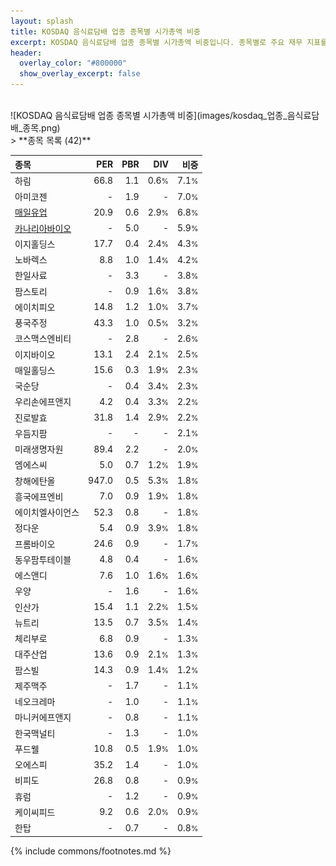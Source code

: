 ```yaml
---
layout: splash
title: KOSDAQ 음식료담배 업종 종목별 시가총액 비중
excerpt: KOSDAQ 음식료담배 업종 종목별 시가총액 비중입니다. 종목별로 주요 재무 지표를 함께 표시합니다.
header:
  overlay_color: "#800000"
  show_overlay_excerpt: false
---
```

<br>
![KOSDAQ 음식료담배 업종 종목별 시가총액 비중](images/kosdaq_업종_음식료담배_종목.png)
<br>
> **종목 목록 (42)**<a id="list"></a>

| **종목** | **PER** | **PBR** | **DIV** | **비중** |
| :------- | ------: | ------: | ------: | -------: |
| 하림 | 66.8 | 1.1 | 0.6<small>%</small> | 7.1<small>%</small> |
| 아미코젠 | - | 1.9 | - | 7.0<small>%</small> |
| [매일유업](/267980/) | 20.9 | 0.6 | 2.9<small>%</small> | 6.8<small>%</small> |
| [카나리아바이오](/016790/) | - | 5.0 | - | 5.9<small>%</small> |
| 이지홀딩스 | 17.7 | 0.4 | 2.4<small>%</small> | 4.3<small>%</small> |
| 노바렉스 | 8.8 | 1.0 | 1.4<small>%</small> | 4.2<small>%</small> |
| 한일사료 | - | 3.3 | - | 3.8<small>%</small> |
| 팜스토리 | - | 0.9 | 1.6<small>%</small> | 3.8<small>%</small> |
| 에이치피오 | 14.8 | 1.2 | 1.0<small>%</small> | 3.7<small>%</small> |
| 풍국주정 | 43.3 | 1.0 | 0.5<small>%</small> | 3.2<small>%</small> |
| 코스맥스엔비티 | - | 2.8 | - | 2.6<small>%</small> |
| 이지바이오 | 13.1 | 2.4 | 2.1<small>%</small> | 2.5<small>%</small> |
| 매일홀딩스 | 15.6 | 0.3 | 1.9<small>%</small> | 2.3<small>%</small> |
| 국순당 | - | 0.4 | 3.4<small>%</small> | 2.3<small>%</small> |
| 우리손에프앤지 | 4.2 | 0.4 | 3.3<small>%</small> | 2.2<small>%</small> |
| 진로발효 | 31.8 | 1.4 | 2.9<small>%</small> | 2.2<small>%</small> |
| 우듬지팜 | - | - | - | 2.1<small>%</small> |
| 미래생명자원 | 89.4 | 2.2 | - | 2.0<small>%</small> |
| 엠에스씨 | 5.0 | 0.7 | 1.2<small>%</small> | 1.9<small>%</small> |
| 창해에탄올 | 947.0 | 0.5 | 5.3<small>%</small> | 1.8<small>%</small> |
| 흥국에프엔비 | 7.0 | 0.9 | 1.9<small>%</small> | 1.8<small>%</small> |
| 에이치엘사이언스 | 52.3 | 0.8 | - | 1.8<small>%</small> |
| 정다운 | 5.4 | 0.9 | 3.9<small>%</small> | 1.8<small>%</small> |
| 프롬바이오 | 24.6 | 0.9 | - | 1.7<small>%</small> |
| 동우팜투테이블 | 4.8 | 0.4 | - | 1.6<small>%</small> |
| 에스앤디 | 7.6 | 1.0 | 1.6<small>%</small> | 1.6<small>%</small> |
| 우양 | - | 1.6 | - | 1.6<small>%</small> |
| 인산가 | 15.4 | 1.1 | 2.2<small>%</small> | 1.5<small>%</small> |
| 뉴트리 | 13.5 | 0.7 | 3.5<small>%</small> | 1.4<small>%</small> |
| 체리부로 | 6.8 | 0.9 | - | 1.3<small>%</small> |
| 대주산업 | 13.6 | 0.9 | 2.1<small>%</small> | 1.3<small>%</small> |
| 팜스빌 | 14.3 | 0.9 | 1.4<small>%</small> | 1.2<small>%</small> |
| 제주맥주 | - | 1.7 | - | 1.1<small>%</small> |
| 네오크레마 | - | 1.0 | - | 1.1<small>%</small> |
| 마니커에프앤지 | - | 0.8 | - | 1.1<small>%</small> |
| 한국맥널티 | - | 1.3 | - | 1.0<small>%</small> |
| 푸드웰 | 10.8 | 0.5 | 1.9<small>%</small> | 1.0<small>%</small> |
| 오에스피 | 35.2 | 1.4 | - | 1.0<small>%</small> |
| 비피도 | 26.8 | 0.8 | - | 0.9<small>%</small> |
| 휴럼 | - | 1.2 | - | 0.9<small>%</small> |
| 케이씨피드 | 9.2 | 0.6 | 2.0<small>%</small> | 0.9<small>%</small> |
| 한탑 | - | 0.7 | - | 0.8<small>%</small> |

{% include commons/footnotes.md %}
